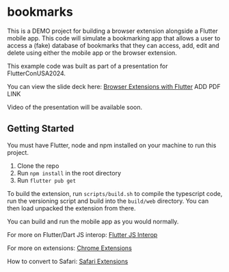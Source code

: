 # bookmarks

This is a DEMO project for building a browser extension alongside a Flutter mobile app. This code will simulate a bookmarking app that allows a user to access a (fake) database of bookmarks that they can access, add, edit and delete using either the mobile app or the browser extension.

This example code was built as part of a presentation for FlutterConUSA2024.

You can view the slide deck here: [Browser Extensions with Flutter]('') ADD PDF LINK

Video of the presentation will be available soon.

## Getting Started

You must have Flutter, node and npm installed on your machine to run this project.

1. Clone the repo
2. Run `npm install` in the root directory
3. Run `flutter pub get`

To build the extension, run `scripts/build.sh` to compile the typescript code, run the versioning script and build into the `build/web` directory. You can then load unpacked the extension from there.

You can build and run the mobile app as you would normally.

 For more on Flutter/Dart JS interop: [Flutter JS Interop](https://dart.dev/interop/js-interop/usage)

 For more on extensions: [Chrome Extensions](https://developer.chrome.com/docs/extensions/mv3/getstarted/)

 How to convert to Safari: [Safari Extensions](https://developer.apple.com/documentation/safariservices/converting-a-web-extension-for-safari)
